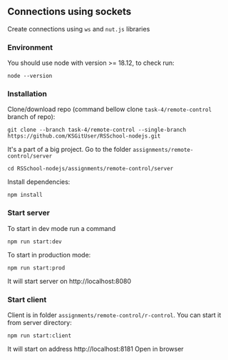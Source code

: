 ## Connections using sockets 

Create connections using `ws`  and `nut.js` libraries

### Environment

You should use node with version >= 18.12, to check run:

```shell
node --version
```

### Installation
Clone/download repo (command bellow clone `task-4/remote-control` branch  of repo):
   ```shell
   git clone --branch task-4/remote-control --single-branch https://github.com/KSGitUser/RSSchool-nodejs.git
   ```
   
   It's a part of a big project. Go to the folder `assignments/remote-control/server`

   ```shell
   cd RSSchool-nodejs/assignments/remote-control/server
   ```
Install dependencies:

`npm install`

### Start server
To start in dev mode run a command

```shell
npm run start:dev
```

To start in production mode:
```shell
npm run start:prod
```
It will start server on http://localhost:8080

### Start client
Client is in folder `assignments/remote-control/r-control`. You can start it from server directory:

```shell
npm run start:client
```
It will start on address http://localhost:8181
Open in browser

